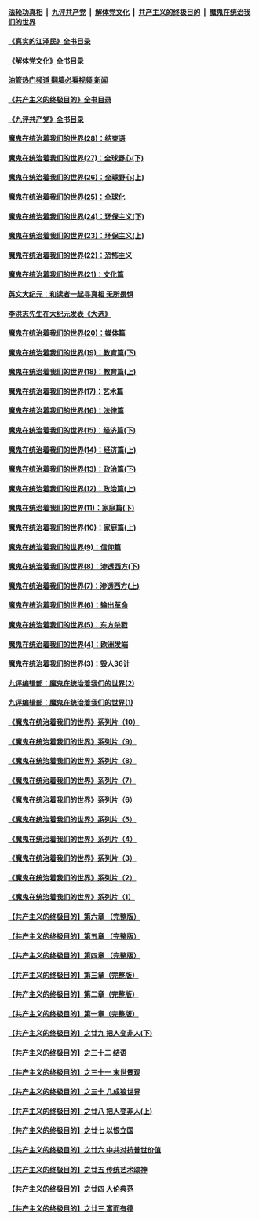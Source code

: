 ####  [法轮功真相](../../../../basic/blob/master/README.md?t=05222001) &nbsp;|&nbsp; [九评共产党](../../../../9ping.md/blob/master/README.md?t=05222001) &nbsp;|&nbsp; [解体党文化](../../../../jtdwh.md/blob/master/README.md?t=05222001)  &nbsp;|&nbsp; [共产主义的终极目的](../../../../gczydzjmd.md/blob/master/README.md?t=05222001) &nbsp;|&nbsp; [魔鬼在统治我们的世界](../../../../mgztzwmdsj.md/blob/master/README.md?t=05222001) 

#### [《真实的江泽民》全书目录](../pages/nsc422/n13721399.md?t=05222001) 

#### [《解体党文化》全书目录](../pages/nsc422/n13721157.md?t=05222001) 

#### [油管热门频道 翻墙必看视频 新闻](http://45.76.130.85:81/youtube.html?05222001)

#### [《共产主义的终极目的》全书目录](../pages/nsc422/n13721048.md?t=05222001) 

#### [《九评共产党》全书目录](../pages/nsc422/n13708085.md?t=05222001) 

#### [魔鬼在统治着我们的世界(28)：结束语](../pages/nsc422/n10936246.md?t=05222001) 

#### [魔鬼在统治着我们的世界(27)：全球野心(下)](../pages/nsc422/n10928319.md?t=05222001) 

#### [魔鬼在统治着我们的世界(26)：全球野心(上)](../pages/nsc422/n10900318.md?t=05222001) 

#### [魔鬼在统治着我们的世界(25)：全球化](../pages/nsc422/n10788205.md?t=05222001) 

#### [魔鬼在统治着我们的世界(24)：环保主义(下)](../pages/nsc422/n10695307.md?t=05222001) 

#### [魔鬼在统治着我们的世界(23)：环保主义(上)](../pages/nsc422/n10688613.md?t=05222001) 

#### [魔鬼在统治着我们的世界(22)：恐怖主义](../pages/nsc422/n10614727.md?t=05222001) 

#### [魔鬼在统治着我们的世界(21)：文化篇](../pages/nsc422/n10597706.md?t=05222001) 

#### [英文大纪元：和读者一起寻真相 无所畏惧](../pages/nsc422/n12542027.md?t=05222001) 

#### [李洪志先生在大纪元发表《大选》](../pages/nsc422/n12534746.md?t=05222001) 

#### [魔鬼在统治着我们的世界(20)：媒体篇](../pages/nsc422/n10586579.md?t=05222001) 

#### [魔鬼在统治着我们的世界(19)：教育篇(下)](../pages/nsc422/n10564808.md?t=05222001) 

#### [魔鬼在统治着我们的世界(18)：教育篇(上)](../pages/nsc422/n10526970.md?t=05222001) 

#### [魔鬼在统治着我们的世界(17)：艺术篇](../pages/nsc422/n10499093.md?t=05222001) 

#### [魔鬼在统治着我们的世界(16)：法律篇](../pages/nsc422/n10485969.md?t=05222001) 

#### [魔鬼在统治着我们的世界(15)：经济篇(下)](../pages/nsc422/n10469975.md?t=05222001) 

#### [魔鬼在统治着我们的世界(14)：经济篇(上)](../pages/nsc422/n10457370.md?t=05222001) 

#### [魔鬼在统治着我们的世界(13)：政治篇(下)](../pages/nsc422/n10448270.md?t=05222001) 

#### [魔鬼在统治着我们的世界(12)：政治篇(上)](../pages/nsc422/n10444576.md?t=05222001) 

#### [魔鬼在统治着我们的世界(11)：家庭篇(下)](../pages/nsc422/n10440961.md?t=05222001) 

#### [魔鬼在统治着我们的世界(10)：家庭篇(上)](../pages/nsc422/n10435448.md?t=05222001) 

#### [魔鬼在统治着我们的世界(9)：信仰篇](../pages/nsc422/n10432159.md?t=05222001) 

#### [魔鬼在统治着我们的世界(8)：渗透西方(下)](../pages/nsc422/n10429603.md?t=05222001) 

#### [魔鬼在统治着我们的世界(7)：渗透西方(上)](../pages/nsc422/n10426013.md?t=05222001) 

#### [魔鬼在统治着我们的世界(6)：输出革命](../pages/nsc422/n10421536.md?t=05222001) 

#### [魔鬼在统治着我们的世界(5)：东方杀戮](../pages/nsc422/n10417707.md?t=05222001) 

#### [魔鬼在统治着我们的世界(4)：欧洲发端](../pages/nsc422/n10414890.md?t=05222001) 

#### [魔鬼在统治着我们的世界(3)：毁人36计](../pages/nsc422/n10411583.md?t=05222001) 

#### [九评编辑部：魔鬼在统治着我们的世界(2)](../pages/nsc422/n10410036.md?t=05222001) 

#### [九评编辑部：魔鬼在统治着我们的世界(1)](../pages/nsc422/n10406825.md?t=05222001) 

#### [《魔鬼在统治着我们的世界》系列片（10）](../pages/nsc422/n12292670.md?t=05222001) 

#### [《魔鬼在统治着我们的世界》系列片（9）](../pages/nsc422/n12290859.md?t=05222001) 

#### [《魔鬼在统治着我们的世界》系列片（8）](../pages/nsc422/n12287445.md?t=05222001) 

#### [《魔鬼在统治着我们的世界》系列片（7）](../pages/nsc422/n12283425.md?t=05222001) 

#### [《魔鬼在统治着我们的世界》系列片（6）](../pages/nsc422/n12282314.md?t=05222001) 

#### [《魔鬼在统治着我们的世界》系列片（5）](../pages/nsc422/n12281419.md?t=05222001) 

#### [《魔鬼在统治着我们的世界》系列片（4）](../pages/nsc422/n12274024.md?t=05222001) 

#### [《魔鬼在统治着我们的世界》系列片（3）](../pages/nsc422/n12271322.md?t=05222001) 

#### [《魔鬼在统治着我们的世界》系列片（2）](../pages/nsc422/n12269049.md?t=05222001) 

#### [《魔鬼在统治着我们的世界》系列片（1）](../pages/nsc422/n12267575.md?t=05222001) 

#### [【共产主义的终极目的】第六章 （完整版）](../pages/nsc422/n11428913.md?t=05222001) 

#### [【共产主义的终极目的】第五章 （完整版）](../pages/nsc422/n11428912.md?t=05222001) 

#### [【共产主义的终极目的】第四章 （完整版）](../pages/nsc422/n11428907.md?t=05222001) 

#### [【共产主义的终极目的】第三章（完整版）](../pages/nsc422/n11428848.md?t=05222001) 

#### [【共产主义的终极目的】第二章（完整版）](../pages/nsc422/n11428831.md?t=05222001) 

#### [【共产主义的终极目的】第一章（完整版）](../pages/nsc422/n11417651.md?t=05222001) 

#### [【共产主义的终极目的】之廿九 把人变非人(下)](../pages/nsc422/n11344140.md?t=05222001) 

#### [【共产主义的终极目的】之三十二 结语](../pages/nsc422/n11360535.md?t=05222001) 

#### [【共产主义的终极目的】之三十一 末世景观](../pages/nsc422/n11351129.md?t=05222001) 

#### [【共产主义的终极目的】之三十 几成狼世界](../pages/nsc422/n11348280.md?t=05222001) 

#### [【共产主义的终极目的】之廿八 把人变非人(上)](../pages/nsc422/n11340492.md?t=05222001) 

#### [【共产主义的终极目的】之廿七 以恨立国](../pages/nsc422/n11336944.md?t=05222001) 

#### [【共产主义的终极目的】之廿六 中共对抗普世价值](../pages/nsc422/n11324785.md?t=05222001) 

#### [【共产主义的终极目的】之廿五 传统艺术颂神](../pages/nsc422/n11296396.md?t=05222001) 

#### [【共产主义的终极目的】之廿四 人伦典范](../pages/nsc422/n11296397.md?t=05222001) 

#### [【共产主义的终极目的】之廿三 富而有德](../pages/nsc422/n11283598.md?t=05222001) 

<img src='http://gfw-breaker.win/goodnews/indexes/nsc422.md' width='0px' height='0px'/>
